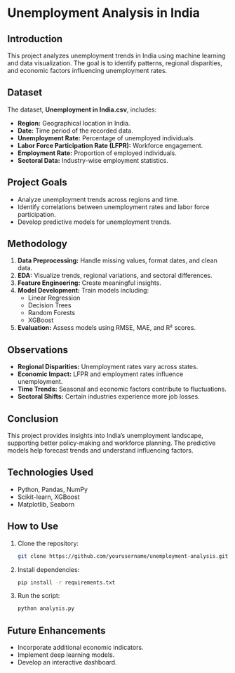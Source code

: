 # Unemployment Analysis in India

## Introduction
This project analyzes unemployment trends in India using machine learning and data visualization. The goal is to identify patterns, regional disparities, and economic factors influencing unemployment rates.

## Dataset
The dataset, **Unemployment in India.csv**, includes:
- **Region:** Geographical location in India.
- **Date:** Time period of the recorded data.
- **Unemployment Rate:** Percentage of unemployed individuals.
- **Labor Force Participation Rate (LFPR):** Workforce engagement.
- **Employment Rate:** Proportion of employed individuals.
- **Sectoral Data:** Industry-wise employment statistics.

## Project Goals
- Analyze unemployment trends across regions and time.
- Identify correlations between unemployment rates and labor force participation.
- Develop predictive models for unemployment trends.

## Methodology
1. **Data Preprocessing:** Handle missing values, format dates, and clean data.
2. **EDA:** Visualize trends, regional variations, and sectoral differences.
3. **Feature Engineering:** Create meaningful insights.
4. **Model Development:** Train models including:
   - Linear Regression
   - Decision Trees
   - Random Forests
   - XGBoost
5. **Evaluation:** Assess models using RMSE, MAE, and R² scores.

## Observations
- **Regional Disparities:** Unemployment rates vary across states.
- **Economic Impact:** LFPR and employment rates influence unemployment.
- **Time Trends:** Seasonal and economic factors contribute to fluctuations.
- **Sectoral Shifts:** Certain industries experience more job losses.

## Conclusion
This project provides insights into India’s unemployment landscape, supporting better policy-making and workforce planning. The predictive models help forecast trends and understand influencing factors.

## Technologies Used
- Python, Pandas, NumPy
- Scikit-learn, XGBoost
- Matplotlib, Seaborn

## How to Use
1. Clone the repository:
   ```bash
   git clone https://github.com/yourusername/unemployment-analysis.git
   ```
2. Install dependencies:
   ```bash
   pip install -r requirements.txt
   ```
3. Run the script:
   ```bash
   python analysis.py
   ```

## Future Enhancements
- Incorporate additional economic indicators.
- Implement deep learning models.
- Develop an interactive dashboard.
